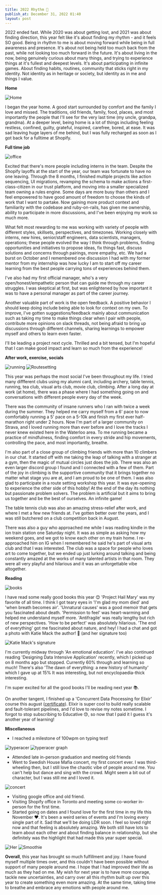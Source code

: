 ```yaml
---
title: 2022 Rhythm 🎊
publish_at: December 31, 2022 01:40
layout: post
---
```


2022 ended fast. While 2020 was about getting lost, and 2021 was about finding direction, this year felt like it's about finding my rhythm - and it feels SO good. Being in rhythm to me is about moving forward while being in full awareness and presence. It's about not being held too much back from the past, while not looking too much forward in the future. It's about living in the now, being genuinely curious about many things, and trying to experience things at it's fullest and deepest levels. It's about participating in infinite games. About finding habits, routines, community that sticks right in my identity. Not identity as in heritage or society, but identity as in me and things I value.

**Home**

![Home](2022-rhythm/bandung.png "=400x400")

I began the year home. A good start surrounded by comfort and the family I love and missed. The traditions, old friends, family, food, places, and most importantly the people that I'll see for the very last time (my uncle, grandpa, grandma). At a deeper level, being home is a lot of things including feeling restless, confined, guilty, grateful, inspired, carefree, bored, at ease. It was sad leaving huge layers of me behind, but I was fully recharged as soon as I got back for a fulltime at Shopify.

**Full time job**

![office](2022-rhythm/office.png "=400x400")

Excited that there's more people including interns in the team. Despite the Shopify layoffs at the start of the year, our team was fortunate to have no one leaving. Through the 8 months, I finished multiple projects like action sequencing, UI migrations, revamping the schema to make actions a first-class-citizen in our trust platform, and moving into a smaller specialized team owning a rules engine. Some days are more busy than others and I feel empowered to have good amount of freedom to choose the kinds of work that I want to partake. Now gaining more product context and familiarity with the codebase and ruby-on-rails, has given me ownership, ability to participate in more discussions, and I've been enjoying my work so much more.

What felt most rewarding to me was working with variety of people with different styles, skillsets, perspectives, and timezones. Working closely with interns, new hires, senior/staff engineers, data scientists, managers, operations; these people evolved the way I think through problems, finding opportunities and initiatives to propose ideas, fix things fast, discuss solutions and concerns through pairings, more empathy, etc. We had a burst on October and I remembered one discussion I had with my former mentor from my internship was how lucky I am to start off my career learning from the best people carrying tons of experiences behind them.

I've also had my first official manager, who's a very open/honest/empathetic person that can guide me through my career struggles. I was skeptical at first, but was enlightened by how important it was to have a personal manager as part of the career journey.

Another valuable part of work is the open feedback. A positive behavior I should keep doing include being able to look for context on my own. To improve, I've gotten suggestions/feedback mainly about communication such as taking my time to make things clear when I pair with people, contribute more opinions on slack threads, not being afraid to bring up discussions through different channels, sharing learnings to empower myself and others to learn even faster.

I'll be leading a project next cycle. Thrilled and a bit tensed, but I'm hopeful that I can make good impact and learn so much from the experience!

**After work, exercise, socials**

![running](2022-rhythm/running.png "=400x400")
![Routesetting](2022-rhythm/routesetting.png "=400x400")

This year was perhaps the most social I've been throughout my life. I tried many diffferent clubs using my alumni card, including archery, table tennis, running, tea club, visual arts club, movie club, climbing. After a long day at work (at home), there was a phase where I had something going on and conversations with different people every day of the week.

There was the community of insane runners who I ran with twice a week during the summer. They helped me carry myself from a 6' pace to now comfortably running a 5' pace on a 5-10k and finish my first ever half-marathon right under 2 hours. Now I'm part of a larger community on Strava, and I loved running more than ever before and I love the tracks I never knew existed here in the Waterloo area. To me running became a practice of mindfulness, finding comfort in every stride and hip movements, controlling the pace, and most importantly, breathe.

I'm also part of a close group of climbing friends with more than 10 climbers in our chat. It started off with me taking the leap of talking with a stranger at a gym, then the magic of mutual circles just does the job. There was also an even larger discord group I found and I connected with a few of them. Part of the joy in climbing is the supportive community that it brings together no matter what stage you are at, and I am proud to be one of them. I was also glad to participate in a route setting workshop this year. It was eye-opening to experience the other side of this hobby! At the end of the day its nothing but passionate problem solvers. The problem is artificial but it aims to bring us together and be the best of ourselves. An infinite game!

The table tennis club was also an amazing stress-relief after work, and where I met a few new friends at. I've gotten better over the years, and I was still butchered on a club competition back in August.

There was also a guy who approached me while I was reading kindle in the ion train station one Saturday night. It was as simple as asking how my weekend goes, and we got to know each other on my train home. I re-approached him on IG when I remembered he said he's part of visual arts club and that I was interested. The club was a space for people who loves art to come together, but we ended up just lurking around talking and being constantly amazed at the works of many talented artists in that room. They were all very playful and hilarious and it was an unforgettable vibe altogether.


**Reading**

![books](2022-rhythm/books.png "=400x400")

I have read some really good books this year 😊 'Project Hail Mary' was my favorite of all time. I think I got teary eyes in 'I'm glad my mom died' and 'when breath becomes air'. 'Unnatural causes' was a good memoir that gets you fascinated about death. 'Permission to feel' was heart-warming and helped me understand myself more. 'Antifragile' was really lengthy but rich of new perspectives. 'How to be perfect' was absolutely hilarious. 'The end of everything' got me fascinated about nature, and hey! I had a chat and got a photo with Katie Mack the author! 📸 (and her signature too)

![Katie Mack's signature](2022-rhythm/signature.png "=400x400")

I'm currently midway through 'An emotional education'. I've also continued reading 'Designing Data Intensive Application' recently, which I picked up on 8 months ago but stopped. Currently 60% through and learning so much! There's also 'The dawn of everything: a new history of humanity' which I gave up at 15% It was interesting, but not encyclopaedia-thick interesting.

I'm super excited for all the good books I'll be reading next year 📚.

On another tangent, I finished up a 'Concurrent Data Processing for Elixir' course this august ([certificate](https://www.educative.io/verify-certificate/487B21t9VoJG37G7yhNkzq1Z9GMPcG)). Elixir is super cool to build really scalable and fault-tolerant pipelines, and I'd love to revise my notes sometime. I forgot to stop subscribing to Educative 😓, so now that I paid it I guess it's another year of learning!

**Miscellaneous**
- I reached a milestone of 100wpm on typing test!

![typeracer](2022-rhythm/typeracer_score.jpg "=400x400")
![typeracer graph](2022-rhythm/graph.png "=400x400")

- Attended late in-person graduation and meeting old friends
- Went to Swedish House Mafia concert, my first concert ever. I was third-wheeling then, but I still love the chaotic vibe of people around me. You can't help but dance and sing with the crowd. Might seem a bit out of character, but I was still me and I loved it.

![concert](2022-rhythm/concert.png "=400x400")

- Visiting google office and old friend.
- Visiting Shopify office in Toronto and meeting some co-worker in-person for the first time.
- Started going on dates and I found love for the first time in my life this November ❤️. It's been a weird series of events and I'm loving every single part of it. Sad that we'll be doing LDR soon. I feel so loved right now and that feeling is absolutely amazing. We both still have lots to learn about each other and about finding balance in relationship, but she definitely was the highlight that had made this year super special.

![Her](2022-rhythm/her.png "=400x400")
![Smoothie](2022-rhythm/smoothie.png "=400x400")

**Overall**, this year has brought so much fulfillment and joy. I have found myself multiple times over, and this couldn't have been possible without support of many people around me. I hope that I had improved their life as much as they had on me. My wish for next year is to have more courage, tackle new uncertainties, and carry over all this rhythm built up over this year to create something even more amazing. At the same time, taking time to breathe and embrace any emotions with people around me.
